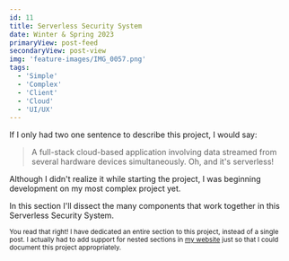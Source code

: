 ```yaml
---
id: 11
title: Serverless Security System
date: Winter & Spring 2023
primaryView: post-feed
secondaryView: post-view
img: 'feature-images/IMG_0057.png'
tags: 
  - 'Simple'
  - 'Complex'
  - 'Client'
  - 'Cloud'
  - 'UI/UX'
---
```


If I only had two one sentence to describe this project, I would say:
> A full-stack cloud-based application involving data streamed from several hardware devices simultaneously. Oh, and it's serverless!

Although I didn't realize it while starting the project, I was beginning development on my most complex project yet.

<!--more-->
In this section I'll dissect the many components that work together in this Serverless Security System.

<small>

You read that right! I have dedicated an entire section to this project, instead of a single post. I actually had to add support for nested sections in [my website](/portfolio/build-a-blog) just so that I could document this project appropriately.
</small>
